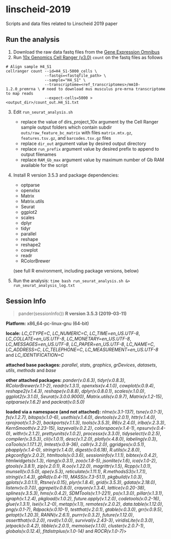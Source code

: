 # linscheid-2019
Scripts and data files related to Linscheid 2019 paper

## Run the analysis

1. Download the raw data fastq files from the [Gene Expression Omnibus](https://www.ncbi.nlm.nih.gov/geo/query/acc.cgi?acc=GSE130710) 
2. Run [10x Genomics Cell Ranger (v3.0)](https://support.10xgenomics.com/single-cell-gene-expression/software/pipelines/latest/what-is-cell-ranger) `count` on the fastq files as follows

```
# Align sample H4_S1
cellranger count --id=H4_S1-5000_cells \
                 --fastqs=<fastqfile_path> \
                 --sample="H4_S1" \
                 --transcriptome=<ref_transcriptomes>/mm10-1.2.0_premrna \ # need to download mus musculus pre-mrna transcriptome to map reads
                 --expect-cells=5000 > <output_dir>/count_out.H4_S1.txt
```

3. Edit `run_seurat_analysis.sh`
    * replace the value of dirs_project_10x argument by the Cell Ranger sample output folders which contain subdir `outs/raw_feature_bc_matrix` with files `matrix.mtx.gz`, `features.tsv.gz`, and `barcodes.tsv.gz` files
    * replace `dir_out` argument value by desired output directory
    * replace `run_prefix` argument value by desired prefix to append to output filenames
    * replace `RAM_Gb_max` argument value by maximum number of Gb RAM available for the script
4. Install R version 3.5.3 and package dependencies: 
    * optparse
    * openxlsx
    * Matrix
    * Matrix.utils
    * Seurat
    * ggplot2
    * scales
    * dplyr
    * tidyr
    * parallel
    * reshape
    * reshape2
    * cowplot
    * readr
    * RColorBrewer

    (see full R environment, including package versions, below)
5. Run the analysis: `time bash run_seurat_analysis.sh &> run_seurat_analysis_log.txt`

## Session Info

> pander(sessionInfo())
**R version 3.5.3 (2019-03-11)**

**Platform:** x86_64-pc-linux-gnu (64-bit)

**locale:**
_LC_CTYPE=C_, _LC_NUMERIC=C_, _LC_TIME=en_US.UTF-8_, _LC_COLLATE=en_US.UTF-8_, _LC_MONETARY=en_US.UTF-8_, _LC_MESSAGES=en_US.UTF-8_, _LC_PAPER=en_US.UTF-8_, _LC_NAME=C_, _LC_ADDRESS=C_, _LC_TELEPHONE=C_, _LC_MEASUREMENT=en_US.UTF-8_ and _LC_IDENTIFICATION=C_

**attached base packages:**
_parallel_, _stats_, _graphics_, _grDevices_, _datasets_, _utils_, _methods_ and _base_

**other attached packages:**
_pander(v.0.6.3)_, _tidyr(v.0.8.3)_, _RColorBrewer(v.1.1-2)_, _readr(v.1.3.1)_, _openxlsx(v.4.1.0)_, _cowplot(v.0.9.4)_, _reshape2(v.1.4.3)_, _reshape(v.0.8.8)_, _dplyr(v.0.8.0.1)_, _scales(v.1.0.0)_, _ggplot2(v.3.1.0)_, _Seurat(v.3.0.0.9000)_, _Matrix.utils(v.0.9.7)_, _Matrix(v.1.2-15)_, _optparse(v.1.6.2)_ and _packrat(v.0.5.0)_

**loaded via a namespace (and not attached):**
_nlme(v.3.1-137)_, _tsne(v.0.1-3)_, _fs(v.1.2.7)_, _bitops(v.1.0-6)_, _usethis(v.1.4.0)_, _devtools(v.2.0.1)_, _httr(v.1.4.0)_, _rprojroot(v.1.3-2)_, _backports(v.1.1.3)_, _tools(v.3.5.3)_, _R6(v.2.4.0)_, _irlba(v.2.3.3)_, _KernSmooth(v.2.23-15)_, _lazyeval(v.0.2.2)_, _colorspace(v.1.4-1)_, _npsurv(v.0.4-0)_, _withr(v.2.1.2)_, _prettyunits(v.1.0.2)_, _processx(v.3.3.0)_, _tidyselect(v.0.2.5)_, _compiler(v.3.5.3)_, _cli(v.1.0.1)_, _desc(v.1.2.0)_, _plotly(v.4.8.0)_, _labeling(v.0.3)_, _caTools(v.1.17.1.2)_, _lmtest(v.0.9-36)_, _callr(v.3.2.0)_, _ggridges(v.0.5.1)_, _pbapply(v.1.4-0)_, _stringr(v.1.4.0)_, _digest(v.0.6.18)_, _R.utils(v.2.8.0)_, _pkgconfig(v.2.0.2)_, _htmltools(v.0.3.6)_, _sessioninfo(v.1.1.1)_, _bibtex(v.0.4.2)_, _htmlwidgets(v.1.3)_, _rlang(v.0.3.1)_, _zoo(v.1.8-5)_, _jsonlite(v.1.6)_, _ica(v.1.0-2)_, _gtools(v.3.8.1)_, _zip(v.2.0.1)_, _R.oo(v.1.22.0)_, _magrittr(v.1.5)_, _Rcpp(v.1.0.1)_, _munsell(v.0.5.0)_, _ape(v.5.3)_, _reticulate(v.1.11.1)_, _R.methodsS3(v.1.7.1)_, _stringi(v.1.4.3)_, _gbRd(v.0.4-11)_, _MASS(v.7.3-51.1)_, _pkgbuild(v.1.0.3)_, _gplots(v.3.0.1.1)_, _Rtsne(v.0.15)_, _plyr(v.1.8.4)_, _grid(v.3.5.3)_, _gdata(v.2.18.0)_, _listenv(v.0.7.0)_, _ggrepel(v.0.8.0)_, _crayon(v.1.3.4)_, _lattice(v.0.20-38)_, _splines(v.3.5.3)_, _hms(v.0.4.2)_, _SDMTools(v.1.1-221)_, _ps(v.1.3.0)_, _pillar(v.1.3.1)_, _igraph(v.1.2.4)_, _pkgload(v.1.0.2)_, _future.apply(v.1.2.0)_, _codetools(v.0.2-16)_, _glue(v.1.3.1)_, _lsei(v.1.2-0)_, _metap(v.1.1)_, _remotes(v.2.0.2)_, _data.table(v.1.12.0)_, _png(v.0.1-7)_, _Rdpack(v.0.10-1)_, _testthat(v.2.0.1)_, _gtable(v.0.3.0)_, _grr(v.0.9.5)_, _getopt(v.1.20.3)_, _RANN(v.2.6.1)_, _purrr(v.0.3.2)_, _future(v.1.12.0)_, _assertthat(v.0.2.0)_, _rsvd(v.1.0.0)_, _survival(v.2.43-3)_, _viridisLite(v.0.3.0)_, _jetpack(v.0.4.2)_, _tibble(v.2.0.1)_, _memoise(v.1.1.0)_, _cluster(v.2.0.7-1)_, _globals(v.0.12.4)_, _fitdistrplus(v.1.0-14)_ and _ROCR(v.1.0-7)_>

